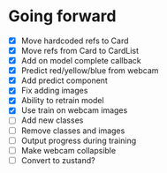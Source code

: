 

# Going forward
* [x] Move hardcoded refs to Card
* [x] Move refs from Card to CardList
* [x] Add on model complete callback
* [x] Predict red/yellow/blue from webcam
* [x] Add predict component
* [x] Fix adding images
* [x] Ability to retrain model
* [x] Use train on webcam images
* [ ] Add new classes
* [ ] Remove classes and images
* [ ] Output progress during training
* [ ] Make webcam collapsible
* [ ] Convert to zustand?